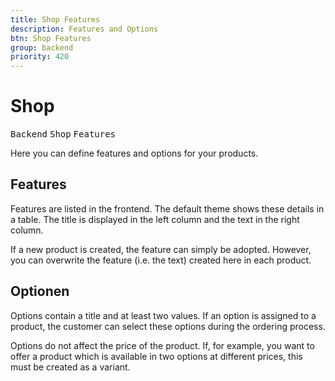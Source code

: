 ```yaml
---
title: Shop Features
description: Features and Options
btn: Shop Features
group: backend
priority: 420
---
```


# Shop

<kbd>Backend</kbd> <kbd>Shop</kbd> <kbd>Features</kbd>

Here you can define features and options for your products.

## Features

Features are listed in the frontend. The default theme shows these details in a table.
The title is displayed in the left column and the text in the right column.

If a new product is created, the feature can simply be adopted.
However, you can overwrite the feature (i.e. the text) created here in each product.


## Optionen

Options contain a title and at least two values.
If an option is assigned to a product, the customer can select these options during the ordering process.

Options do not affect the price of the product. If, for example, you want to offer a product
which is available in two options at different prices, this must be created as a variant.